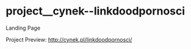 # project__cynek--linkdoodpornosci
Landing Page

Project Preview: http://cynek.pl/linkdoodpornosci/
